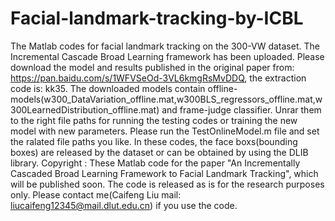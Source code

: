 # Facial-landmark-tracking-by-ICBL 
The Matlab codes for facial landmark tracking on the 300-VW dataset. 
The Incremental Cascade Broad Learning framework has been uploaded. Please download the model and results published in the original paper from: https://pan.baidu.com/s/1WFVSeOd-3VL6kmgRsMvDDQ, the extraction code is: kk35.
The downloaded models contain offline-models(w300_DataVariation_offline.mat,w300BLS_regressors_offline.mat,w300LearnedDistribution_offline.mat) and frame-judge classifier. Unrar them to the right file paths for running the testing codes or training the new model with new parameters.
Please run the TestOnlineModel.m file and set the ralated file paths you like.
In these codes, the face boxs(bounding boxes) are released by the dataset or can be obtained by using the DLIB library. 
Copyright : These Matlab code for the paper "An Incrementally Cascaded Broad Learning Framework to Facial Landmark Tracking", which will be published soon. The code is released as is for the research purposes only. Please contact me(Caifeng Liu mail: liucaifeng12345@mail.dlut.edu.cn) if you use the code.
